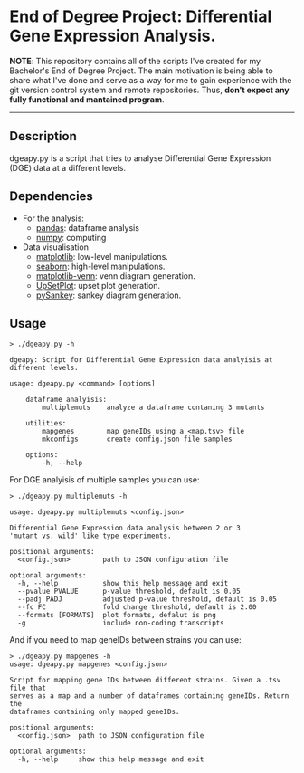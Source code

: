 # End of Degree Project: Differential Gene Expression Analysis.

**NOTE**: This repository contains all of the scripts I've created for my Bachelor's End of Degree Project. The main motivation is being able to share what I've done and serve as a way for me to gain experience with the git version control system and remote repositories. Thus, **don't expect any fully functional and mantained program**.

---

## Description

dgeapy.py is a script that tries to analyse Differential Gene Expression (DGE) data at a different levels.

## Dependencies

- For the analysis:
    - [pandas](<https://pypi.org/project/pandas/>): dataframe analysis
    - [numpy](<https://pypi.org/project/numpy/>): computing
- Data visualisation
    - [matplotlib](<https://pypi.org/project/matplotlib/>): low-level manipulations.
    - [seaborn](<https://pypi.org/project/seaborn/>): high-level manipulations.
    - [matplotlib-venn](<https://pypi.org/project/matplotlib-venn/>): venn diagram generation.
    - [UpSetPlot](<https://pypi.org/project/UpSetPlot/0.8.0/>): upset plot generation.
    - [pySankey](<https://github.com/Pierre-Sassoulas/pySankey/tree/main>): sankey diagram generation.

## Usage

```
> ./dgeapy.py -h

dgeapy: Script for Differential Gene Expression data analyisis at different levels.

usage: dgeapy.py <command> [options]

    dataframe analyisis:
        multiplemuts    analyze a dataframe contaning 3 mutants

    utilities:
        mapgenes        map geneIDs using a <map.tsv> file
        mkconfigs       create config.json file samples

    options:
        -h, --help
```

For DGE analyisis of multiple samples you can use:

```
> ./dgeapy.py multiplemuts -h

usage: dgeapy.py multiplemuts <config.json>

Differential Gene Expression data analysis between 2 or 3
'mutant vs. wild' like type experiments.

positional arguments:
  <config.json>        path to JSON configuration file

optional arguments:
  -h, --help           show this help message and exit
  --pvalue PVALUE      p-value threshold, default is 0.05
  --padj PADJ          adjusted p-value threshold, default is 0.05
  --fc FC              fold change threshold, default is 2.00
  --formats [FORMATS]  plot formats, defalut is png
  -g                   include non-coding transcripts
```

And if you need to map geneIDs between strains you can use:

```
> ./dgeapy.py mapgenes -h
usage: dgeapy.py mapgenes <config.json>

Script for mapping gene IDs between different strains. Given a .tsv file that
serves as a map and a number of dataframes containing geneIDs. Return the
dataframes containing only mapped geneIDs.

positional arguments:
  <config.json>  path to JSON configuration file

optional arguments:
  -h, --help     show this help message and exit
```

